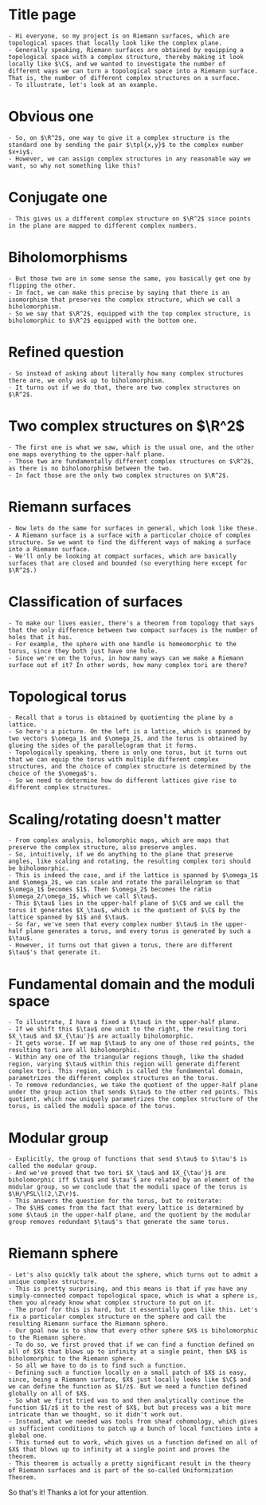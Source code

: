 # Title page
    - Hi everyone, so my project is on Riemann surfaces, which are topological spaces that locally look like the complex plane.
    - Generally speaking, Riemann surfaces are obtained by equipping a topological space with a complex structure, thereby making it look locally like $\C$, and we wanted to investigate the number of different ways we can turn a topological space into a Riemann surface. That is, the number of different complex structures on a surface.
    - To illustrate, let's look at an example.
# Obvious one
    - So, on $\R^2$, one way to give it a complex structure is the standard one by sending the pair $\tpl{x,y}$ to the complex number $x+iy$.
    - However, we can assign complex structures in any reasonable way we want, so why not something like this?
# Conjugate one
    - This gives us a different complex structure on $\R^2$ since points in the plane are mapped to different complex numbers.
# Biholomorphisms
    - But those two are in some sense the same, you basically get one by flipping the other.
    - In fact, we can make this precise by saying that there is an isomorphism that preserves the complex structure, which we call a biholomorphism.
    - So we say that $\R^2$, equipped with the top complex structure, is biholomorphic to $\R^2$ equipped with the bottom one.
# Refined question
    - So instead of asking about literally how many complex structures there are, we only ask up to biholomorphism.
    - It turns out if we do that, there are two complex structures on $\R^2$.
# Two complex structures on $\R^2$
    - The first one is what we saw, which is the usual one, and the other one maps everything to the upper-half plane.
    - Those two are fundamentally different complex structures on $\R^2$, as there is no biholomorphism between the two.
    - In fact those are the only two complex structures on $\R^2$.
# Riemann surfaces
    - Now lets do the same for surfaces in general, which look like these.
    - A Riemann surface is a surface with a particular choice of complex structure. So we want to find the different ways of making a surface into a Riemann surface.
    - We'll only be looking at compact surfaces, which are basically surfaces that are closed and bounded (so everything here except for $\R^2$.)
# Classification of surfaces
    - To make our lives easier, there's a theorem from topology that says that the only difference between two compact surfaces is the number of holes that it has.
    - For example, the sphere with one handle is homeomorphic to the torus, since they both just have one hole.
    - Since we're on the torus, in how many ways can we make a Riemann surface out of it? In other words, how many complex tori are there?
# Topological torus
    - Recall that a torus is obtained by quotienting the plane by a lattice.
    - So here's a picture. On the left is a lattice, which is spanned by two vectors $\omega_1$ and $\omega_2$, and the torus is obtained by glueing the sides of the parallelogram that it forms.
    - Topologically speaking, there is only one torus, but it turns out that we can equip the torus with multiple different complex structures, and the choice of complex structure is determined by the choice of the $\omega$'s.
    - So we need to determine how do different lattices give rise to different complex structures.
# Scaling/rotating doesn't matter
    - From complex analysis, holomorphic maps, which are maps that preserve the complex structure, also preserve angles.
    - So, intuitively, if we do anything to the plane that preserve angles, like scaling and rotating, the resulting complex tori should be biholomorphic.
    - This is indeed the case, and if the lattice is spanned by $\omega_1$ and $\omega_2$, we can scale and rotate the parallelogram so that $\omega_1$ becomes $1$. Then $\omega_2$ becomes the ratio $\omega_2/\omega_1$, which we call $\tau$.
    - This $\tau$ lies in the upper-half plane of $\C$ and we call the torus it generates $X_\tau$, which is the quotient of $\C$ by the lattice spanned by $1$ and $\tau$.
    - So far, we've seen that every complex number $\tau$ in the upper-half plane generates a torus, and every torus is generated by such a $\tau$.
    - However, it turns out that given a torus, there are different $\tau$'s that generate it.
# Fundamental domain and the moduli space
    - To illustrate, I have a fixed a $\tau$ in the upper-half plane.
    - If we shift this $\tau$ one unit to the right, the resulting tori $X_\tau$ and $X_{\tau'}$ are actually biholomorphic.
    - It gets worse. If we map $\tau$ to any one of those red points, the resulting tori are all biholomorphic.
    - Within any one of the triangular regions though, like the shaded region, varying $\tau$ within this region will generate different complex tori. This region, which is called the fundamental domain, parametrizes the different complex structures on the torus.
    - To remove redundancies, we take the quotient of the upper-half plane under the group action that sends $\tau$ to the other red points. This quotient, which now uniquely parametrizes the complex structure of the torus, is called the moduli space of the torus.
# Modular group
    - Explicitly, the group of functions that send $\tau$ to $\tau'$ is called the modular group.
    - And we've proved that two tori $X_\tau$ and $X_{\tau'}$ are biholomorphic iff $\tau$ and $\tau'$ are related by an element of the modular group, so we conclude that the moduli space of the torus is $\H/\PSL\l(2,\Z\r)$.
    - This answers the question for the torus, but to reiterate:
    - The $\H$ comes from the fact that every lattice is determined by some $\tau$ in the upper-half plane, and the quotient by the modular group removes redundant $\tau$'s that generate the same torus.
# Riemann sphere
    - Let's also quickly talk about the sphere, which turns out to admit a unique complex structure.
    - This is pretty surprising, and this means is that if you have any simply-connected compact topological space, which is what a sphere is, then you already know what complex structure to put on it.
    - The proof for this is hard, but it essentially goes like this. Let's fix a particular complex structure on the sphere and call the resulting Riemann surface the Riemann sphere.
    - Our goal now is to show that every other sphere $X$ is biholomorphic to the Riemann sphere.
    - To do so, we first proved that if we can find a function defined on all of $X$ that blows up to infinity at a single point, then $X$ is biholomorphic to the Riemann sphere.
    - So all we have to do is to find such a function.
    - Defining such a function locally on a small patch of $X$ is easy, since, being a Riemann surface, $X$ just locally looks like $\C$ and we can define the function as $1/z$. But we need a function defined globally on all of $X$.
    - So what we first tried was to and then analytically continue the function $1/z$ it to the rest of $X$, but but process was a bit more intricate than we thought, so it didn't work out.
    - Instead, what we needed was tools from sheaf cohomology, which gives us sufficient conditions to patch up a bunch of local functions into a global one.
    - This turned out to work, which gives us a function defined on all of $X$ that blows up to infinity at a single point and proves the theorem.
    - This theorem is actually a pretty significant result in the theory of Riemann surfaces and is part of the so-called Uniformization Theorem.

So that's it! Thanks a lot for your attention.
